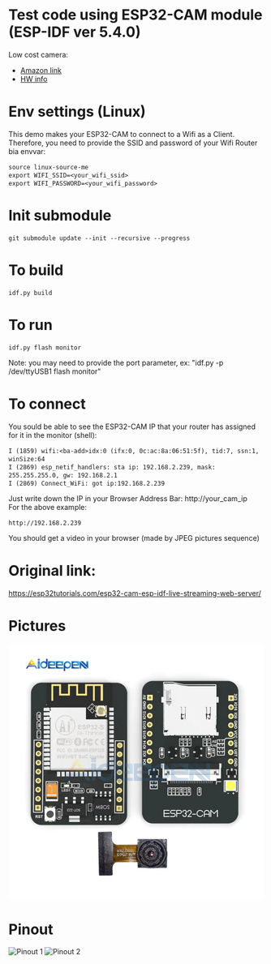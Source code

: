 # Test code using ESP32-CAM module (ESP-IDF ver 5.4.0)

Low cost camera:

- [Amazon link](https://www.amazon.ca/dp/B0BPXK9897)
- [HW info](https://www.aideepen.com/products/esp32-cam-wifi-bluetooth-module-with-ov2640-camera-module-development-board-esp32-support-ov2640-and-ov7670-cameras-5v)


# Env settings (Linux)
This demo makes your ESP32-CAM to connect to a Wifi as a Client. Therefore, you need to provide the SSID and password of your Wifi Router bia envvar:
```
source linux-source-me
export WIFI_SSID=<your_wifi_ssid>
export WIFI_PASSWORD=<your_wifi_password>
```
# Init submodule
```
git submodule update --init --recursive --progress
```

# To build
```
idf.py build
```

# To run
```
idf.py flash monitor
```
Note: you may need to provide the port parameter, ex: "idf.py -p /dev/ttyUSB1 flash monitor"

# To connect
You sould be able to see the ESP32-CAM IP that your router has assigned for it in the monitor (shell):
```
I (1859) wifi:<ba-add>idx:0 (ifx:0, 0c:ac:8a:06:51:5f), tid:7, ssn:1, winSize:64
I (2869) esp_netif_handlers: sta ip: 192.168.2.239, mask: 255.255.255.0, gw: 192.168.2.1
I (2869) Connect_WiFi: got ip:192.168.2.239
```

Just write down the IP in your Browser Address Bar: http://your_cam_ip
<br>
For the above example:
```
http://192.168.2.239
```
You should get a video in your browser (made by JPEG pictures sequence)

# Original link:
https://esp32tutorials.com/esp32-cam-esp-idf-live-streaming-web-server/

# Pictures
![Picture](Docs/esp32-cam-picture.webp)

# Pinout
![Pinout 1](Docs/pinout.avif)
![Pinout 2](Docs/pinout-2.avif)
